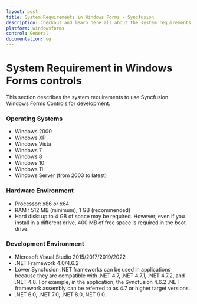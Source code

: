 ```yaml
---
layout: post
title: System Requirements in Windows Forms - Syncfusion
description: Checkout and learn here all about the system requirements needed to use Syncfusion Windows Forms Components.
platform: windowsforms
control: General
documentation: ug
---
```



# System Requirement in Windows Forms controls

This section describes the system requirements to use Syncfusion Windows Forms Controls for development.

### Operating Systems

* Windows 2000
* Windows XP
* Windows Vista
* Windows 7
* Windows 8
* Windows 10
* Windows 11
* Windows Server (from 2003 to latest)


### Hardware Environment

* Processor: x86 or x64
* RAM : 512 MB (minimum), 1 GB (recommended)
* Hard disk: up to 4 GB of space may be required. However, even if you install in a different drive, 400 MB of free space is required in the boot drive.

### Development Environment

* Microsoft Visual Studio 2015/2017/2019/2022
* .NET Framework 4.0/4.6.2
* Lower Syncfusion .NET frameworks can be used in applications because they are compatible with .NET 4.7, .NET 4.7.1, .NET 4.7.2, and .NET 4.8. For example, in the application, the Syncfusion 4.6.2 .NET framework assembly can be referred to as 4.7 or higher target versions.
* .NET 6.0, .NET 7.0, .NET 8.0, NET 9.0.

